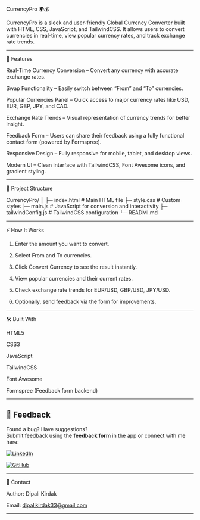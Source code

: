 CurrencyPro 🌍💰

CurrencyPro is a sleek and user-friendly Global Currency Converter built with HTML, CSS, JavaScript, and TailwindCSS. It allows users to convert currencies in real-time, view popular currency rates, and track exchange rate trends.


---

🚀 Features

Real-Time Currency Conversion – Convert any currency with accurate exchange rates.

Swap Functionality – Easily switch between “From” and “To” currencies.

Popular Currencies Panel – Quick access to major currency rates like USD, EUR, GBP, JPY, and CAD.

Exchange Rate Trends – Visual representation of currency trends for better insight.

Feedback Form – Users can share their feedback using a fully functional contact form (powered by Formspree).

Responsive Design – Fully responsive for mobile, tablet, and desktop views.

Modern UI – Clean interface with TailwindCSS, Font Awesome icons, and gradient styling.



---

📂 Project Structure

CurrencyPro/
│
├─ index.html          # Main HTML file
├─ style.css           # Custom styles
├─ main.js             # JavaScript for conversion and interactivity
├─ tailwindConfig.js   # TailwindCSS configuration
└─ READMI.md


---

⚡ How It Works

1. Enter the amount you want to convert.


2. Select From and To currencies.


3. Click Convert Currency to see the result instantly.


4. View popular currencies and their current rates.


5. Check exchange rate trends for EUR/USD, GBP/USD, JPY/USD.


6. Optionally, send feedback via the form for improvements.




---

🛠️ Built With

HTML5

CSS3

JavaScript

TailwindCSS

Font Awesome

Formspree (Feedback form backend)


---

## 📧 Feedback  

Found a bug? Have suggestions?  
Submit feedback using the **feedback form** in the app or connect with me here:  

[![LinkedIn](https://img.shields.io/badge/-LinkedIn-blue?logo=linkedin)](https://www.linkedin.com/in/dipali-kirdak-4722b2303)

[![GitHub](https://img.shields.io/badge/-GitHub-black?logo=github)](https://github.com/Dipalikirdak)

---


📩 Contact

Author: Dipali Kirdak

Email: dipalikirdak33@gmail.com

---


